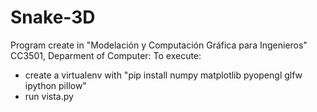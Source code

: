 # Snake-3D
Program create in "Modelación y Computación Gráfica para Ingenieros" CC3501, Deparment of Computer:
To execute:
  * create a virtualenv with "pip install numpy matplotlib pyopengl glfw ipython pillow"
  * run vista.py
